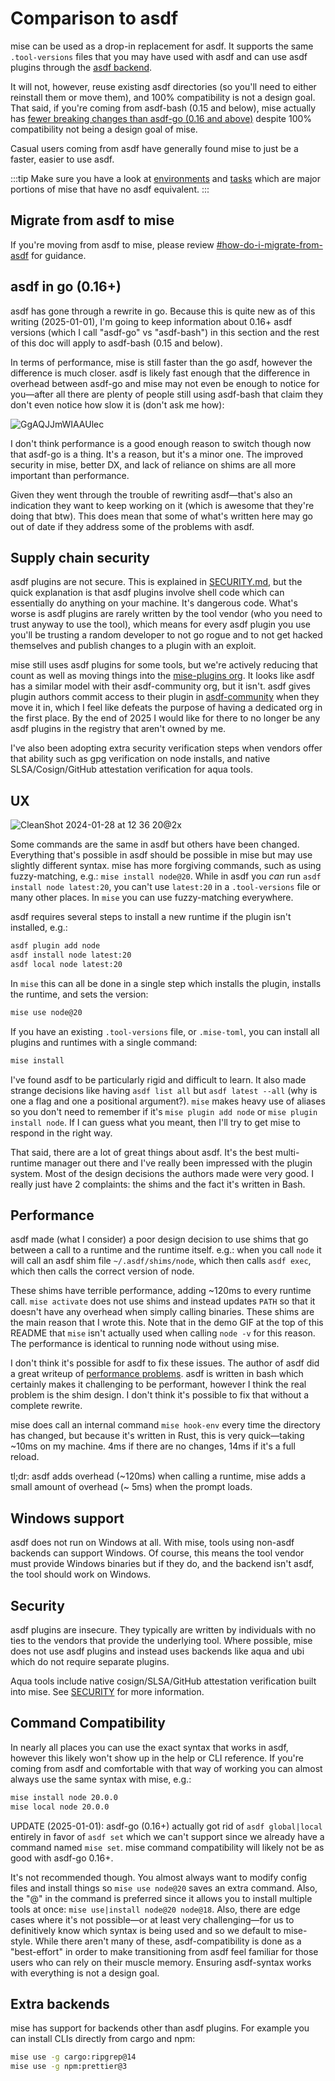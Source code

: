 # Comparison to asdf

mise can be used as a drop-in replacement for asdf. It supports the same `.tool-versions` files that
you may have used with asdf and can use asdf plugins through
the [asdf backend](/dev-tools/backends/asdf.html).

It will not, however, reuse existing asdf directories
(so you'll need to either reinstall them or move them), and 100% compatibility is not a design goal.
That said,
if you're coming from asdf-bash (0.15 and below), mise actually
has [fewer breaking changes than asdf-go (0.16 and above)](https://asdf-vm.com/guide/upgrading-to-v0-16.html)
despite 100% compatibility not being a design goal of mise.

Casual users coming from asdf have generally found mise to just be a faster, easier to use asdf.

:::tip
Make sure you have a look at [environments](/environments/) and [tasks](/tasks/) which
are major portions of mise that have no asdf equivalent.
:::

## Migrate from asdf to mise

If you're moving from asdf to mise, please
review [#how-do-i-migrate-from-asdf](/faq.html#how-do-i-migrate-from-asdf) for guidance.

## asdf in go (0.16+)

asdf has gone through a rewrite in go. Because this is quite new as of this writing (2025-01-01),
I'm going to keep information about 0.16+ asdf versions (which I call "asdf-go" vs "asdf-bash") in
this section and the rest of this doc will apply to asdf-bash (0.15 and below).

In terms of performance, mise is still faster than the go asdf, however the difference is much
closer. asdf is likely fast enough that the difference in overhead between asdf-go and mise may not
even be enough to notice for you—after all there are plenty of people still using asdf-bash that
claim they don't even notice how slow it is (don't ask me how):

![GgAQJJmWIAAUlec](https://github.com/user-attachments/assets/05689925-396d-41f3-bcd1-7b3b1bf6c2fa)

I don't think performance is a good enough reason to switch though now that asdf-go is a thing. It's
a reason, but it's a minor one. The improved security in mise, better DX, and lack of reliance on
shims are all more important than performance.

Given they went through the trouble of rewriting asdf—that's also an indication they want to keep
working on it (which is awesome that they're doing that btw). This does mean that some of what's
written here may go out of date if they address some of the problems
with asdf.

## Supply chain security

asdf plugins are not secure. This is explained
in [SECURITY.md](https://github.com/jdx/mise/blob/main/SECURITY.md), but the quick explanation is
that asdf plugins involve shell code which can essentially do anything on your machine. It's
dangerous code. What's worse is asdf plugins are rarely written by the tool vendor (who you need to
trust anyway to use the tool), which means for every asdf plugin you use you'll be trusting a random
developer to not go rogue and to not get hacked themselves and publish changes to a plugin with an
exploit.

mise still uses asdf plugins for some tools, but we're actively reducing that count as well as
moving things into the [mise-plugins org](https://github.com/mise-plugins). It looks like asdf has a
similar model with their asdf-community org, but it isn't. asdf gives plugin authors commit access
to their plugin in [asdf-community](https://github.com/asdf-community) when they move it in, which I
feel like defeats the purpose of having a dedicated org in the first place. By the end of 2025 I
would like for there to no longer be any asdf plugins in the registry that aren't owned by me.

I've also been adopting extra security verification steps when vendors offer that ability such as
gpg verification on node installs, and native SLSA/Cosign/GitHub attestation verification for aqua tools.

## UX

![CleanShot 2024-01-28 at 12 36 20@2x](https://github.com/jdx/mise-docs/assets/216188/47f381d7-1566-4b78-9260-3b85a21dd6ec)

Some commands are the same in asdf but others have been changed. Everything that's possible
in asdf should be possible in mise but may use slightly different syntax. mise has more forgiving
commands,
such as using fuzzy-matching, e.g.: `mise install node@20`. While in asdf you _can_ run
`asdf install node latest:20`, you can't use `latest:20` in a `.tool-versions` file or many other
places.
In `mise` you can use fuzzy-matching everywhere.

asdf requires several steps to install a new runtime if the plugin isn't installed, e.g.:

```sh
asdf plugin add node
asdf install node latest:20
asdf local node latest:20
```

In `mise` this can all be done in a single step which installs the plugin, installs the runtime,
and sets the version:

```sh
mise use node@20
```

If you have an existing `.tool-versions` file, or `.mise-toml`, you can install all plugins
and runtimes with a single command:

```sh
mise install
```

I've found asdf to be particularly rigid and difficult to learn. It also made strange decisions like
having `asdf list all` but `asdf latest --all` (why is one a flag and one a positional argument?).
`mise` makes heavy use of aliases so you don't need to remember if it's `mise plugin add node` or
`mise plugin install node`. If I can guess what you meant, then I'll try to get mise to respond
in the right way.

That said, there are a lot of great things about asdf. It's the best multi-runtime manager out there
and I've really been impressed with the plugin system. Most of the design decisions the authors made
were very good. I really just have 2 complaints: the shims and the fact it's written in Bash.

## Performance

asdf made (what I consider) a poor design decision to use shims that go between a call to a runtime
and the runtime itself. e.g.: when you call `node` it will call an asdf shim file
`~/.asdf/shims/node`,
which then calls `asdf exec`, which then calls the correct version of node.

These shims have terrible performance, adding ~120ms to every runtime call. `mise activate` does not
use shims and instead
updates `PATH` so that it doesn't have any overhead when simply calling binaries. These shims are
the main reason that I wrote this. Note that in the demo GIF at the top of this README
that `mise` isn't actually used when calling `node -v` for this reason. The performance is
identical to running node without using mise.

I don't think it's possible for asdf to fix these issues. The author of asdf did a great writeup
of [performance problems](https://stratus3d.com/blog/2022/08/11/asdf-performance/). asdf is written
in bash which certainly makes it challenging to be performant, however I think the real problem is
the
shim design. I don't think it's possible to fix that without a complete rewrite.

mise does call an internal command `mise hook-env` every time the directory has changed, but because
it's written in Rust, this is very quick—taking ~10ms on my machine. 4ms if there are no changes,
14ms if it's
a full reload.

tl;dr: asdf adds overhead (~120ms) when calling a runtime, mise adds a small amount of overhead (~
5ms)
when the prompt loads.

## Windows support

asdf does not run on Windows at all. With mise, tools using non-asdf backends can support Windows.
Of course, this means the tool
vendor must provide Windows binaries but if they do, and the backend isn't asdf, the tool should
work on Windows.

## Security

asdf plugins are insecure. They typically are written by individuals with no ties to the vendors
that provide the underlying tool.
Where possible, mise does not use asdf plugins and instead uses backends like aqua and ubi which do
not require separate plugins.

Aqua tools include native cosign/SLSA/GitHub attestation verification built into mise.
See [SECURITY](https://github.com/jdx/mise/blob/main/SECURITY.md) for more information.

## Command Compatibility

In nearly all places you can use the exact syntax that works in asdf, however this likely won't
show up in the help or CLI reference. If you're coming from asdf and comfortable with that way of
working you can almost always use the same syntax with mise, e.g.:

```sh
mise install node 20.0.0
mise local node 20.0.0
```

UPDATE (2025-01-01): asdf-go (0.16+) actually got rid of `asdf global|local` entirely in favor of
`asdf set` which we can't support since we already have a command named `mise set`. mise command
compatibility will likely not be as good with asdf-go 0.16+.

It's not recommended though. You almost always want to modify config files and install things so
`mise use node@20` saves an extra command. Also, the "@" in the command is preferred since it allows
you to install multiple tools at once: `mise use|install node@20 node@18`. Also, there are edge
cases
where it's not possible—or at least very challenging—for us to definitively know which syntax is
being
used and so we default to mise-style. While there aren't many of these, asdf-compatibility is done
as a "best-effort" in order to make transitioning from asdf feel familiar for those users who can
rely on their muscle memory. Ensuring asdf-syntax works with everything is not a design goal.

## Extra backends

mise has support for backends other than asdf plugins. For example you can install CLIs
directly from cargo and npm:

```sh
mise use -g cargo:ripgrep@14
mise use -g npm:prettier@3
```
